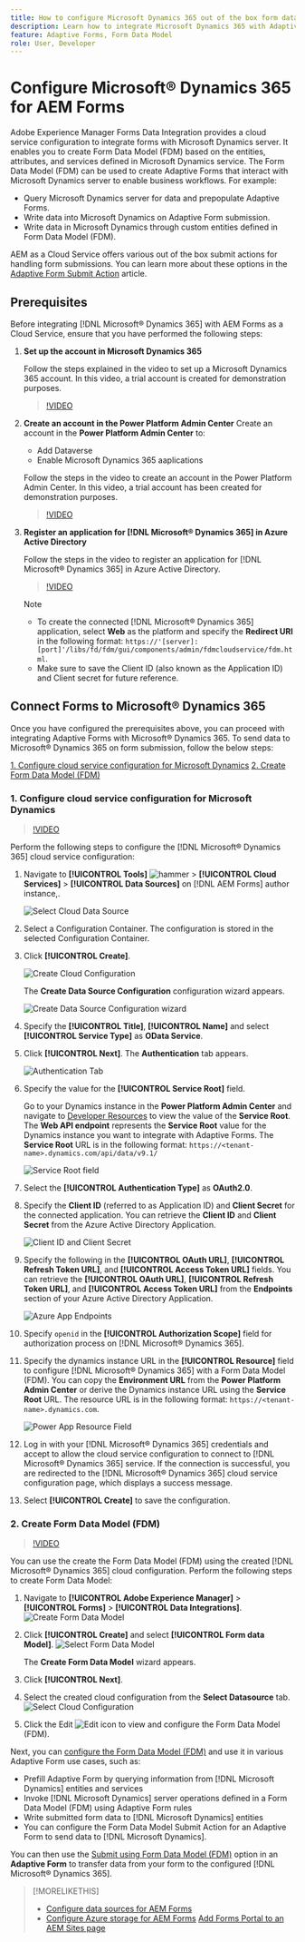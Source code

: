 ```yaml
---
title: How to configure Microsoft Dynamics 365 out of the box form data models for Adaptive Forms?
description: Learn how to integrate Microsoft Dynamics 365 with Adaptive Forms.
feature: Adaptive Forms, Form Data Model
role: User, Developer
---
```


# Configure Microsoft&reg; Dynamics 365 for AEM Forms 

Adobe Experience Manager Forms Data Integration provides a cloud service configuration to integrate forms with Microsoft Dynamics server. It enables you to create Form Data Model (FDM) based on the entities, attributes, and services defined in Microsoft Dynamics service. The Form Data Model (FDM) can be used to create Adaptive Forms that interact with Microsoft Dynamics server to enable business workflows. For example:
* Query Microsoft Dynamics server for data and prepopulate Adaptive Forms.
* Write data into Microsoft Dynamics on Adaptive Form submission.
* Write data in Microsoft Dynamics through custom entities defined in Form Data Model (FDM).

AEM as a Cloud Service offers various out of the box submit actions for handling form submissions. You can learn more about these options in the [Adaptive Form Submit Action](/help/forms/configure-submit-actions-core-components.md)  article.

<!-- 
[[!DNL Experience Manager Forms] Data Integration](data-integration.md) provides [!DNL Microsoft&reg; Dynamics 365] Cloud Services to integrate Adaptive Forms with out of the box Form Data Model (FDM). The Adaptive Forms can then interact with [!DNL Microsoft&reg; Dynamics 365] servers to enable business workflows. For example:

* Write data into [!DNL Microsoft&reg; Dynamics 365] on Adaptive Form submission.
* Write data in [!DNL Microsoft&reg; Dynamics 365] through custom entities defined in Form Data Model (FDM) and conversely.
* Query [!DNL Microsoft&reg; Dynamics 365]server for data and prepopulate Adaptive Forms.
* Read data from [!DNL Microsoft&reg; Dynamics 365] server.

[!DNL Microsoft&reg; Dynamics 365] cloud services and Form Data Model (FDM) are available out of the box on the [!DNL AEM Forms] Server after you [set up a development project for Forms based on Experience Manager archetype](setup-local-development-environment.md#forms-cloud-service-local-development-environment).

>[!NOTE]
>
>Microsoft&reg; Dynamics 365 cloud services and Form Data Model (FDM) are available out of the box only if you set up an [!DNL Experience Manager Forms] as a [!DNL Cloud Service] project based on [AEM Archetype 30](https://github.com/adobe/aem-project-archetype/releases/tag/aem-project-archetype-30) or later.-->

## Prerequisites

Before integrating [!DNL Microsoft® Dynamics 365] with AEM Forms as a Cloud Service, ensure that you have performed the following steps:


1. **Set up the account in Microsoft Dynamics 365** 
   
     Follow the steps explained in the video to set up a Microsoft Dynamics 365 account. In this video, a trial account is created for demonstration purposes.

    >[!VIDEO](https://video.tv.adobe.com/v/3444389/)

1. **Create an account in the Power Platform Admin Center**
    Create an account in the **Power Platform Admin Center** to: 
    * Add Dataverse
    * Enable Microsoft Dynamics 365 aaplications
    
    Follow the steps in the video to create an account in the Power Platform Admin Center. In this video, a trial account has been created for demonstration purposes.
    >[!VIDEO](https://video.tv.adobe.com/v/3444388)

1. **Register an application for [!DNL Microsoft&reg; Dynamics 365] in Azure Active Directory**

    Follow the steps in the video to register an application for [!DNL Microsoft&reg; Dynamics 365] in Azure Active Directory.

    >[!VIDEO](https://video.tv.adobe.com/v/3444369/dynamics365integration-microsoftdynamics-apiaccess-azuread-appregistration)

    >[!NOTE]
    >
    > * To create the connected [!DNL Microsoft® Dynamics 365] application, select **Web** as the platform and specify the **Redirect URI** in the following format: `https://'[server]:[port]'/libs/fd/fdm/gui/components/admin/fdmcloudservice/fdm.html`.
    > * Make sure to save the Client ID (also known as the Application ID) and Client secret for future reference.
    
## Connect Forms to Microsoft&reg; Dynamics 365

Once you have configured the prerequisites above, you can proceed with integrating Adaptive Forms with Microsoft® Dynamics 365. To send data to Microsoft® Dynamics 365 on form submission, follow the below steps:

[1. Configure cloud service configuration for Microsoft Dynamics](#1-configure-cloud-service-configuration-for-microsoft-dynamics)
[2. Create Form Data Model (FDM)](#2-create-form-data-model-fdm)

### 1. Configure cloud service configuration for Microsoft Dynamics

 >[!VIDEO](https://video.tv.adobe.com/v/3444370/cloudconfiguration-dataintegration-adobeexperiencemanager-aemforms-microsoftdynamics)

Perform the following steps to configure the [!DNL Microsoft&reg; Dynamics 365] cloud service configuration:

1. Navigate to **[!UICONTROL Tools]** ![hammer](assets/hammer.png) &gt; **[!UICONTROL Cloud Services]** &gt; **[!UICONTROL Data Sources]** on [!DNL AEM Forms] author instance,.

    ![Select Cloud Data Source](/help/forms/assets/dynamics-data-source.png)
1. Select a Configuration Container. The configuration is stored in the selected Configuration Container.
1. Click **[!UICONTROL Create]**.

    ![Create Cloud Configuration](/help/forms/assets/dynamics-select-configuration.png)

    The **Create Data Source Configuration** configuration wizard appears.

    ![Create Data Source Configuration wizard](/help/forms/assets/dynamics-create-data-configuration.png)

1. Specify the **[!UICONTROL Title]**, **[!UICONTROL Name]** and select **[!UICONTROL Service Type]** as **OData Service**.
1. Click **[!UICONTROL Next]**. The **Authentication** tab appears.

    ![Authentication Tab](/help/forms/assets/dynamics-authentication-tab.png)

1. Specify the value for the **[!UICONTROL Service Root]** field. 

    Go to your Dynamics instance in the **Power Platform Admin Center** and navigate to [Developer Resources](https://docs.microsoft.com/en-us/powerapps/developer/data-platform/view-download-developer-resources) to view the value of the **Service Root**. The **Web API endpoint** represents the **Service Root** value for the Dynamics instance you want to integrate with Adaptive Forms. The **Service Root** URL  is in the following format: `https://<tenant-name>.dynamics.com/api/data/v9.1/`

    ![Service Root field](/help/forms/assets/dynamics-service-root.png)

1. Select the **[!UICONTROL Authentication Type]** as **OAuth2.0**.
1. Specify the **Client ID** (referred to as Application ID) and **Client Secret** for the connected application. 
   You can retrieve the **Client ID** and **Client Secret** from the Azure Active Directory Application.

    ![Client ID and Client Secret](/help/forms/assets/dynamics-azure-app-resgistration.png)

1. Specify the following in the **[!UICONTROL OAuth URL]**, **[!UICONTROL Refresh Token URL]**, and **[!UICONTROL Access Token URL]** fields.
   You can retrieve the **[!UICONTROL OAuth URL]**, **[!UICONTROL Refresh Token URL]**, and **[!UICONTROL Access Token URL]** from the **Endpoints** section of your Azure Active Directory Application.

    ![Azure App Endpoints](/help/forms/assets/dynamics-azure-app-endpoints.png)

1. Specify `openid` in the **[!UICONTROL Authorization Scope]** field for authorization process on [!DNL Microsoft&reg; Dynamics 365].
1. Specify the dynamics instance URL in the **[!UICONTROL Resource]** field to configure [!DNL Microsoft&reg; Dynamics 365] with a Form Data Model (FDM). 
    You can copy the **Environment URL** from the **Power Platform Admin Center** or derive the Dynamics instance URL using the **Service Root** URL. The resource URL is in the following format: `https://<tenant-name>.dynamics.com`.

    ![Power App Resource Field](/help/forms/assets/dynamics-resource-field.png)

1. Log in with your [!DNL Microsoft&reg; Dynamics 365] credentials and accept to allow the cloud service configuration to connect to [!DNL Microsoft&reg; Dynamics 365] service. If the connection is successful, you are redirected to the [!DNL Microsoft&reg; Dynamics 365] cloud service configuration page, which displays a success message.
1. Select **[!UICONTROL Create]** to save the configuration.

### 2. Create Form Data Model (FDM)

>[!VIDEO](https://video.tv.adobe.com/v/3444367/aemforms-adobeexperiencemanager-formdatamodel--dataintegration-digitalforms)

You can use the create the Form Data Model (FDM) using the created [!DNL Microsoft&reg; Dynamics 365] cloud configuration. Perform the following steps to create Form Data Model:

1. Navigate to **[!UICONTROL Adobe Experience Manager]** &gt; **[!UICONTROL Forms]** &gt; **[!UICONTROL Data Integrations]**. 
   ![Create Form Data Model](/help/forms/assets/dynamics-create-fdm.png)

1. Click **[!UICONTROL Create]** and select **[!UICONTROL Form data Model]**. 
   ![Select Form Data Model](/help/forms/assets/dynamics-select-fdm.png)
   
   The **Create Form Data Model** wizard appears.
1. Click **[!UICONTROL Next]**.
1. Select the created cloud configuration from the **Select Datasource** tab. 
    ![Select Cloud Configuration](/help/forms/assets/dynamics-select-cloud-config.png)

1. Click the Edit ![Edit](assets/edit.png) icon to view and configure the Form Data Model (FDM).

Next, you can [configure the Form Data Model (FDM)](/help/forms/work-with-form-data-model.md#configure-services) and use it in various Adaptive Form use cases, such as:

* Prefill Adaptive Form by querying information from [!DNL Microsoft Dynamics] entities and services
* Invoke [!DNL Microsoft Dynamics] server operations defined in a Form Data Model (FDM) using Adaptive Form rules
* Write submitted form data to [!DNL Microsoft Dynamics] entities
* You can configure the Form Data Model Submit Action for an Adaptive Form to send data to [!DNL Microsoft Dynamics].

You can then use the [Submit using Form Data Model (FDM)](/help/forms/using-form-data-model.md) option in an **Adaptive Form** to transfer data from your form to the configured [!DNL Microsoft® Dynamics 365].


>[!MORELIKETHIS]
>
>* [Configure data sources for AEM Forms](/help/forms/configure-data-sources.md)
>* [Configure Azure storage for AEM Forms](/help/forms/configure-azure-storage.md)
>  [Add Forms Portal to an AEM Sites page](/help/forms/configure-forms-portal.md)